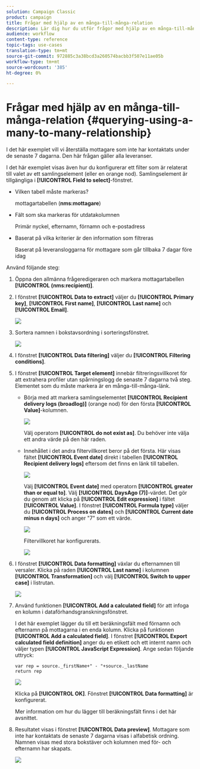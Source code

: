 ```yaml
---
solution: Campaign Classic
product: campaign
title: Frågar med hjälp av en många-till-många-relation
description: Lär dig hur du utför frågor med hjälp av en många-till-många-relation
audience: workflow
content-type: reference
topic-tags: use-cases
translation-type: tm+mt
source-git-commit: 972885c3a38bcd3a260574bacbb3f507e11ae05b
workflow-type: tm+mt
source-wordcount: '385'
ht-degree: 0%

---
```



# Frågar med hjälp av en många-till-många-relation {#querying-using-a-many-to-many-relationship}

I det här exemplet vill vi återställa mottagare som inte har kontaktats under de senaste 7 dagarna. Den här frågan gäller alla leveranser.

I det här exemplet visas även hur du konfigurerar ett filter som är relaterat till valet av ett samlingselement (eller en orange nod). Samlingselement är tillgängliga i **[!UICONTROL Field to select]**-fönstret.

* Vilken tabell måste markeras?

   mottagartabellen (**nms:mottagare**)

* Fält som ska markeras för utdatakolumnen

   Primär nyckel, efternamn, förnamn och e-postadress

* Baserat på vilka kriterier är den information som filtreras

   Baserat på leveransloggarna för mottagare som går tillbaka 7 dagar före idag

Använd följande steg:

1. Öppna den allmänna frågeredigeraren och markera mottagartabellen **[!UICONTROL (nms:recipient)]**.
1. I fönstret **[!UICONTROL Data to extract]** väljer du **[!UICONTROL Primary key]**, **[!UICONTROL First name]**, **[!UICONTROL Last name]** och **[!UICONTROL Email]**.

   ![](assets/query_editor_nveau_33.png)

1. Sortera namnen i bokstavsordning i sorteringsfönstret.

   ![](assets/query_editor_nveau_34.png)

1. I fönstret **[!UICONTROL Data filtering]** väljer du **[!UICONTROL Filtering conditions]**.
1. I fönstret **[!UICONTROL Target element]** innebär filtreringsvillkoret för att extrahera profiler utan spårningslogg de senaste 7 dagarna två steg. Elementet som du måste markera är en många-till-många-länk.

   * Börja med att markera samlingselementet **[!UICONTROL Recipient delivery logs (broadlog)]** (orange nod) för den första **[!UICONTROL Value]**-kolumnen.

      ![](assets/query_editor_nveau_67.png)

      Välj operatorn **[!UICONTROL do not exist as]**. Du behöver inte välja ett andra värde på den här raden.

   * Innehållet i det andra filtervillkoret beror på det första. Här visas fältet **[!UICONTROL Event date]** direkt i tabellen **[!UICONTROL Recipient delivery logs]** eftersom det finns en länk till tabellen.

      ![](assets/query_editor_nveau_36.png)

      Välj **[!UICONTROL Event date]** med operatorn **[!UICONTROL greater than or equal to]**. Välj **[!UICONTROL DaysAgo (7)]**-värdet. Det gör du genom att klicka på **[!UICONTROL Edit expression]** i fältet **[!UICONTROL Value]**. I fönstret **[!UICONTROL Formula type]** väljer du **[!UICONTROL Process on dates]** och **[!UICONTROL Current date minus n days]** och anger &quot;7&quot; som ett värde.

      ![](assets/query_editor_nveau_37.png)

      Filtervillkoret har konfigurerats.

      ![](assets/query_editor_nveau_38.png)

1. I fönstret **[!UICONTROL Data formatting]** växlar du efternamnen till versaler. Klicka på raden **[!UICONTROL Last name]** i kolumnen **[!UICONTROL Transformation]** och välj **[!UICONTROL Switch to upper case]** i listrutan.

   ![](assets/query_editor_nveau_39.png)

1. Använd funktionen **[!UICONTROL Add a calculated field]** för att infoga en kolumn i dataförhandsgranskningsfönstret.

   I det här exemplet lägger du till ett beräkningsfält med förnamn och efternamn på mottagarna i en enda kolumn. Klicka på funktionen **[!UICONTROL Add a calculated field]**. I fönstret **[!UICONTROL Export calculated field definition]** anger du en etikett och ett internt namn och väljer typen **[!UICONTROL JavaScript Expression]**. Ange sedan följande uttryck:

   ```
   var rep = source._firstName+" - "+source._lastName
   return rep
   ```

   ![](assets/query_editor_nveau_40.png)

   Klicka på **[!UICONTROL OK]**. Fönstret **[!UICONTROL Data formatting]** är konfigurerat.

   Mer information om hur du lägger till beräkningsfält finns i det här avsnittet.

1. Resultatet visas i fönstret **[!UICONTROL Data preview]**. Mottagare som inte har kontaktats de senaste 7 dagarna visas i alfabetisk ordning. Namnen visas med stora bokstäver och kolumnen med för- och efternamn har skapats.

   ![](assets/query_editor_nveau_41.png)
